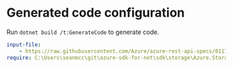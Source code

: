 # Generated code configuration

Run `dotnet build /t:GenerateCode` to generate code.

``` yaml
input-file:
    - https://raw.githubusercontent.com/Azure/azure-rest-api-specs/011761be1285d14feb41796b5d97df1126495c5c/specification/storage/data-plane/Microsoft.FileStorage/preview/2020-04-08/file.json
require: C:\Users\seanmcc\git\azure-sdk-for-net\sdk\storage\Azure.Storage.Files.Shares\swagger\readme2.md

```